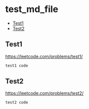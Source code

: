 # test_md_file

+ [Test1](#test1)
+ [Test2](#test2)

## Test1

https://leetcode.com/problems/test1/

```python
test1 code
```

## Test2

https://leetcode.com/problems/test2/

```python
test2 code
```

